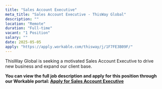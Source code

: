 ```yaml
---
title: "Sales Account Executive"
meta_title: "Sales Account Executive - ThisWay Global"
description: ""
location: "Remote"
duration: "Full-time"
vacant: "1 Position"
salary: ""
date: 2025-05-05
apply: "https://apply.workable.com/thisway/j/1F7FE3B09F/"
---
```


ThisWay Global is seeking a motivated Sales Account Executive to drive new business and expand our client base.

**You can view the full job description and apply for this position through our Workable portal: [Apply for Sales Account Executive](https://apply.workable.com/thisway/j/1F7FE3B09F/)**
